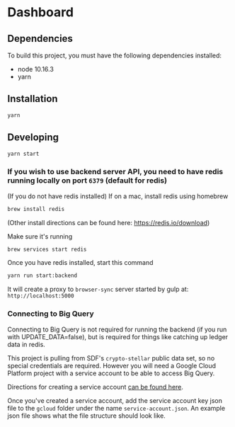 # Dashboard

## Dependencies

To build this project, you must have the following dependencies installed:

- node 10.16.3
- yarn

## Installation

```sh
yarn
```

## Developing

```sh
yarn start
```

### If you wish to use backend server API, you need to have redis running locally on port  `6379` (default for redis)

(If you do not have redis installed) If on a mac, install redis using homebrew

```sh
brew install redis
```

(Other install directions can be found here: https://redis.io/download)

Make sure it's running

```sh
brew services start redis
```

Once you have redis installed, start this command

```sh
yarn run start:backend
```

It will create a proxy to `browser-sync` server started by gulp at: 
`http://localhost:5000`

### Connecting to Big Query
Connecting to Big Query is not required for running the backend (if you run with UPDATE_DATA=false), but is required for things like catching up ledger data in redis.

This project is pulling from SDF's `crypto-stellar` public data set, so no special credentials are required. However you will need a Google Cloud Platform project with a service account to be able to access Big Query.

Directions for creating a service account [can be found here](https://cloud.google.com/docs/authentication/getting-started).

Once you've created a service account, add the service account key json file to the `gcloud` folder under the name `service-account.json`. An example json file shows what the file structure should look like.
